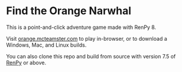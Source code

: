 # Find the Orange Narwhal
This is a point-and-click adventure game made with RenPy 8.

Visit [orange.mcteamster.com](https://orange.mcteamster.com) to play in-browser, or to download a Windows, Mac, and Linux builds.

You can also clone this repo and build from source with version 7.5 of [RenPy](https://www.renpy.org/) or above.
